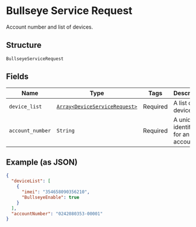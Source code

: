 
# Bullseye Service Request

Account number and list of devices.

## Structure

`BullseyeServiceRequest`

## Fields

| Name | Type | Tags | Description |
|  --- | --- | --- | --- |
| `device_list` | [`Array<DeviceServiceRequest>`](../../doc/models/device-service-request.md) | Required | A list of devices. |
| `account_number` | `String` | Required | A unique identifier for an account. |

## Example (as JSON)

```json
{
  "deviceList": [
    {
      "imei": "354658090356210",
      "BullseyeEnable": true
    }
  ],
  "accountNumber": "0242080353-00001"
}
```

